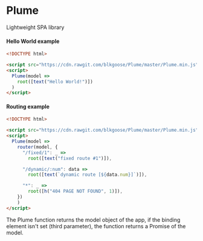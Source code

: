 # Plume
Lightweight SPA library

#### Hello World example

```html
<!DOCTYPE html>

<script src="https://cdn.rawgit.com/blkgoose/Plume/master/Plume.min.js"></script>
<script>
  Plume(model =>
    root([text("Hello World!")])
  )
</script>
```

#### Routing example
```html
<!DOCTYPE html>

<script src="https://cdn.rawgit.com/blkgoose/Plume/master/Plume.min.js"></script>
<script>
  Plume(model =>
    router(model, {
      "/fixed/1": _ =>
        root([text("fixed route #1")]),

      "/dynamic/:num": data =>
        root([text(`dynamic route [${data.num}]`)]),

      "*": _ =>
        root([h("404 PAGE NOT FOUND", 1)]),
    })
    )
</script>
```

The Plume function returns the model object of the app,
if the binding element isn't set (third parameter),
the function returns a Promise of the model.